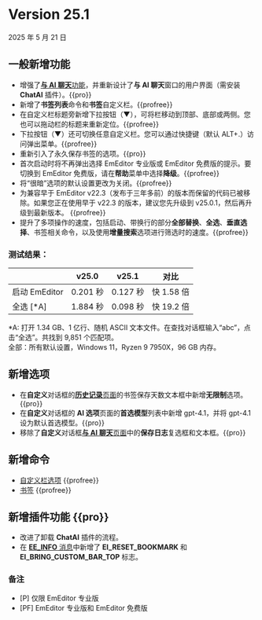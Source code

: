 # Version 25.1

2025 年 5 月 21 日

## 一般新增功能

- 增强了[**与 AI 聊天**功能](../howto/plugin/plugin_chat_with_ai)，并重新设计了**与 AI 聊天**窗口的用户界面（需安装 **ChatAI** 插件）。{{pro}}
- 新增了**书签列表**命令和**书签**自定义栏。{{profree}}
- 在自定义栏标题旁新增下拉按钮（&#9660;），可将栏移动到顶部、底部或两侧。您也可以拖动栏的标题来重新定位。{{profree}}
- 下拉按钮（&#9660;）还可切换任意自定义栏。您可以通过快捷键（默认 ALT+.）访问弹出菜单。{{profree}}
- 重新引入了永久保存书签的选项。{{pro}}
- 首次启动时将不再弹出选择 EmEditor 专业版或 EmEditor 免费版的提示。要切换到 EmEditor 免费版，请在**帮助**菜单中选择**降级**。{{profree}}
- 将“很暗”选项的默认设置更改为关闭。{{profree}}
- 为兼容早于 EmEditor v22.3（发布于三年多前）的版本而保留的代码已被移除。如果您正在使用早于 v22.3 的版本，建议您先升级到 v25.0.1，然后再升级到最新版本。 {{profree}}
- 提升了多项操作的速度，包括启动、带换行的部分**全部替换**、**全选**、**垂直选择**、书签相关命令，以及使用**增量搜索**选项进行筛选时的速度。{{profree}}

### 测试结果：

|  | v25.0 | v25.1 | 对比 |
| --- | --- | --- | --- |
| 启动 EmEditor | 0.201 秒 | 0.127 秒 | 快 1.58 倍 |
| 全选 [\*A\] | 1.884 秒 | 0.098 秒 | 快 19.2 倍 |

*A: 打开 1.34 GB、1 亿行、随机 ASCII 文本文件。在查找对话框输入“abc”，点击“全选”。共找到 9,851 个匹配项。  
全部：所有默认设置，Windows 11，Ryzen 9 7950X，96 GB 内存。

## 新增选项

- 在**自定义**对话框的[**历史记录**页面](../dlg/customize/history/index)的书签保存天数文本框中新增**无限制**选项。{{pro}}
- 在**自定义**对话框的 **AI 选项**页面的**首选模型**列表中新增 gpt-4.1，并将 gpt-4.1 设为默认首选模型。{{pro}}
- 移除了**自定义**对话框[**与 AI 聊天**页面](../dlg/customize/chat_ai/index)中的**保存日志**复选框和文本框。{{pro}}

## 新增命令

- [自定义栏选项](../cmd/window/pane_menu) {{profree}}
- [书签](../cmd/bookmarks/bookmark_bar) {{profree}}

## 新增插件功能 {{pro}}

- 改进了卸载 **ChatAI** 插件的流程。
- 在 [**EE\_INFO** 消息](../plugin/message/ee_info.md)中新增了 **EI_RESET_BOOKMARK** 和 **EI_BRING_CUSTOM_BAR_TOP** 标志。

### 备注

- \[P\] 仅限 EmEditor 专业版
- \[PF\] EmEditor 专业版和 EmEditor 免费版
